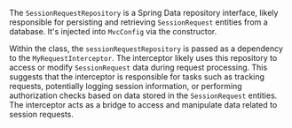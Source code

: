 The `SessionRequestRepository` is a Spring Data repository interface, likely responsible for persisting and retrieving `SessionRequest` entities from a database. It's injected into `MvcConfig` via the constructor.

Within the class, the `sessionRequestRepository` is passed as a dependency to the `MyRequestInterceptor`. The interceptor likely uses this repository to access or modify `SessionRequest` data during request processing. This suggests that the interceptor is responsible for tasks such as tracking requests, potentially logging session information, or performing authorization checks based on data stored in the `SessionRequest` entities. The interceptor acts as a bridge to access and manipulate data related to session requests.